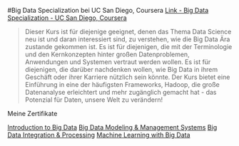 #Big Data Specialization bei UC San Diego, Coursera
[Link - Big Data Specialization - UC San Diego, Coursera](https://www.coursera.org/specializations/big-data)

> Dieser Kurs ist für diejenige geeignet, denen das Thema Data Science neu ist und daran interessiert sind, zu verstehen, wie die Big Data Ära zustande gekommen ist. Es ist für diejenigen, die mit der Terminologie und den Kernkonzepten hinter großen Datenproblemen, Anwendungen und Systemen vertraut werden wollen. Es ist für diejenigen, die darüber nachdenken wollen, wie Big Data in ihrem Geschäft oder ihrer Karriere nützlich sein könnte. Der Kurs bietet eine Einführung in eine der häufigsten Frameworks, Hadoop, die große Datenanalyse erleichtert und mehr zugänglich gemacht hat - das Potenzial für Daten, unsere Welt zu verändern!

Meine Zertifikate

[Introduction to Big Data]()
[Big Data Modeling & Management Systems](https://www.coursera.org/account/accomplishments/certificate/65BMQXDRDNQ9)
[Big Data Integration & Processing](https://www.coursera.org/account/accomplishments/certificate/8Z6P348QCJW9)
[Machine Learning with Big Data](https://www.coursera.org/account/accomplishments/certificate/NMXE4U3UPM3C)
